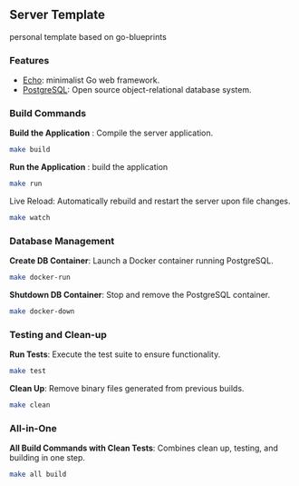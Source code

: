 ## Server Template

personal template based on go-blueprints 

### Features
- [Echo](https://github.com/labstack/echo): minimalist Go web framework.
- [PostgreSQL](https://www.postgresql.org/): Open source object-relational database system.

### Build Commands

**Build the Application** : Compile the server application.
```bash
make build
```

**Run the Application** : build the application
```bash
make run
```

Live Reload: Automatically rebuild and restart the server upon file changes.
```bash
make watch
```

### Database Management

**Create DB Container**: Launch a Docker container running PostgreSQL.
```bash
make docker-run
```

**Shutdown DB Container**: Stop and remove the PostgreSQL container.
```bash
make docker-down
```

### Testing and Clean-up
**Run Tests**: Execute the test suite to ensure functionality.

```bash
make test
```

**Clean Up**: Remove binary files generated from previous builds.
```bash
make clean
```

### All-in-One

**All Build Commands with Clean Tests**: Combines clean up, testing, and building in one step.
```bash
make all build
```

